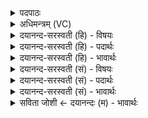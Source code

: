 <details><summary>पदपाठः</summary>

दे॒वीः। द्वारः॑। इन्द्र॑म्। स॒ङ्घा॒त इति॑ सम्ऽघा॒ते। वी॒ड्वीः। याम॑न्। अ॒व॒र्द्ध॒य॒न्। आ। व॒त्सेन॑। तरु॑णेन। कु॒मा॒रेण॑। च॒। मी॒व॒ता। अप॑। अर्वा॑णम्। रे॒णुक॑काट॒मिति॑ रे॒णुऽक॑काटम्। नु॒द॒न्ता॒म्। वसु॒वन॒ इति॑ वसु॒ऽवने॑। व॒सु॒धेय॒स्येति॑ वसु॒ऽधेय॑स्य। व्य॒न्तु॒। यज॑। १३।
</details>

<details><summary>अधिमन्त्रम् (VC)</summary>

- इन्द्रो देवता
- अश्विनावृषी
- भुरिक्शक्वरी
- धैवतः
</details>

<details><summary>दयानन्द-सरस्वती (हि) - विषयः</summary>

फिर उसी विषय को अगले मन्त्र में कहा है ॥
</details>

<details><summary>दयानन्द-सरस्वती (हि) - पदार्थः</summary>

पदार्थान्वयभाषाः -  हे विद्वन् ! जैसे (वीड्वीः) विशेषकर स्तुति के योग्य (देवीः) प्रकाशमान (द्वारः) द्वार (रेणुककाटम्) धूलि से युक्त कूप अर्थात् अन्धकुआ को (यामन्) मार्ग में छोड़ के (तरुणेन) ज्वान (मीवता) शूर दुष्ट हिंसा करते हुए (च) और (कुमारेण) ब्रह्मचारी (वत्सेन) बछरे के तुल्य जन के साथ वर्त्तमान (अर्वाणम्) चलते हुए घोड़े यथा (इन्द्रम्) ऐश्वर्य को (आ, अवर्धयन्) बढ़ाते हैं, (वसुवने) धन के सेवने योग्य (सङ्घाते) सम्बन्ध में (वसुधेयस्य) धनधारक संसार के विघ्न को (अप, नुदन्ताम्) प्रेरित करो और (व्यन्तु) प्राप्त होओ, वैसे (यज) प्राप्त हूजिये ॥१३ ॥
</details>

<details><summary>दयानन्द-सरस्वती (हि) - भावार्थः</summary>

भावार्थभाषाः -  इस मन्त्र में वाचकलुप्तोपमालङ्कार है। हे मनुष्यो ! जैसे बटोही जन मार्ग में वर्त्तमान कूप को छोड़, शुद्ध मार्ग कर प्राणियों को सुख से पहुँचाते हैं, वैसे बाल्यावस्था में विवाहादि विघ्नों को हटा विद्या प्राप्त करा के अपने सन्तानों को सुख के मार्ग में चलावें। १३ ॥
</details>

<details><summary>दयानन्द-सरस्वती (सं) - विषयः</summary>

पुनस्तमेव विषयमाह ॥
</details>

<details><summary>दयानन्द-सरस्वती (सं) - पदार्थः</summary>

पदार्थान्वयभाषाः -  हे विद्वन् ! यथा वीड्वीर्देवीर्द्वारो रेणुककाटं यामन् वर्जयित्वा तरुणेन मीवता कुमारेण वत्सेन च सह वर्त्तमानमर्वाणमिन्द्रमावर्द्धयन् वसुवने सङ्घाते वसुधेयस्य विघ्नमप नुदन्तां वयन्तु तथा यज ॥१३ ॥
</details>

<details><summary>दयानन्द-सरस्वती (सं) - भावार्थः</summary>

भावार्थभाषाः -  अत्र वाचकलुप्तोपमालङ्कारः। हे मनुष्याः ! यथा पथिका मार्गे वर्त्तमानं कूपं निवार्य शुद्धं मार्गं कृत्वा प्राणिनः सुखेन गमयन्ति, तथा बाल्यावस्थायां विवाहादीन् विघ्नान् निवार्य विद्यां प्रापय्य स्वसन्तानान् सुखमार्गे गमयन्तु ॥१३ ॥
</details>

<details><summary>सविता जोशी ← दयानन्दः (म) - भावार्थः</summary>

भावार्थभाषाः -  या मंत्रात वाचकलुप्तोपमालंकार आहे. हे माणसांनो ! जसे वाटसरू वाटेत जाताना धुळीने भरलेल्या विहिरीकडे न जाता चांगल्या मार्गाने व सुखाने प्राण्यांना योग्य ठिकाणी पोहोचवितात तसे बाल्यावस्थेत विवाह वगैरे विघ्नात न अडकविता विद्या प्राप्त करून संतानांना सुखाच्या मार्गाने न्यावे.
</details>